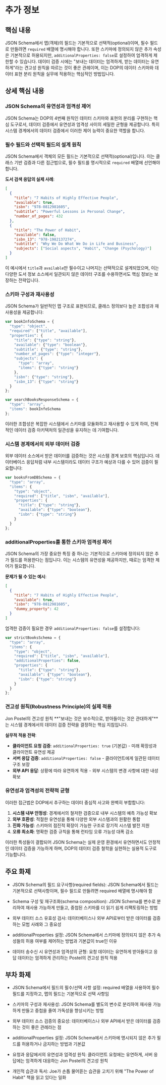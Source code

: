 # 추가 정보

## 핵심 내용
JSON Schema에서 맵(객체)의 필드는 기본적으로 선택적(optional)이며, 필수 필드로 만들려면 `required` 배열에 명시해야 합니다. 또한 스키마에 정의되지 않은 추가 속성은 기본적으로 허용되지만, `additionalProperties: false`로 설정하여 엄격하게 제한할 수 있습니다. 데이터 검증 시에는 "보내는 데이터는 엄격하게, 받는 데이터는 유연하게"라는 견고성 원칙을 따르는 것이 좋은 관례이며, 이는 DOP의 데이터 스키마와 데이터 표현 분리 원칙을 실무에 적용하는 핵심적인 방법입니다.

## 상세 핵심 내용
### JSON Schema의 유연성과 엄격성 제어

JSON Schema는 DOP의 4번째 원칙인 데이터 스키마와 표현의 분리를 구현하는 핵심 도구로서, 데이터 검증에서 유연성과 엄격성 사이의 세밀한 균형을 제공합니다. 특히 시스템 경계에서의 데이터 검증에서 이러한 제어 능력이 중요한 역할을 합니다.

### 필수 필드와 선택적 필드의 설계 원칙

JSON Schema에서 객체의 모든 필드는 기본적으로 선택적(optional)입니다. 이는 클래스 기반 검증과 다른 접근법으로, 필수 필드를 명시적으로 `required` 배열에 선언해야 합니다.

**도서 검색 응답의 실제 사례**:
```json
[
  {
    "title": "7 Habits of Highly Effective People",
    "available": true,
    "isbn": "978-0812981605",
    "subtitle": "Powerful Lessons in Personal Change",
    "number_of_pages": 432
  },
  {
    "title": "The Power of Habit",
    "available": false,
    "isbn_13": "978-1982137274",
    "subtitle": "Why We Do What We Do in Life and Business",
    "subjects": ["Social aspects", "Habit", "Change (Psychology)"]
  }
]
```

이 예시에서 `title`과 `available`만 필수이고 나머지는 선택적으로 설계되었으며, 이는 다양한 도서 정보 소스에서 일관되지 않은 데이터 구조를 수용하면서도 핵심 정보는 보장하는 전략입니다.

### 스키마 구성과 재사용성

JSON Schema가 일반적인 맵 구조로 표현되므로, 클래스 정의보다 높은 조합성과 재사용성을 제공합니다:

```javascript
var bookInfoSchema = {
  "type": "object",
  "required": ["title", "available"],
  "properties": {
    "title": {"type": "string"},
    "available": {"type": "boolean"},
    "subtitle": {"type": "string"},
    "number_of_pages": {"type": "integer"},
    "subjects": {
      "type": "array",
      "items": {"type": "string"}
    },
    "isbn": {"type": "string"},
    "isbn_13": {"type": "string"}
  }
};

var searchBooksResponseSchema = {
  "type": "array",
  "items": bookInfoSchema
};
```

이러한 조합성은 복잡한 시스템에서 스키마를 모듈화하고 재사용할 수 있게 하여, 전체적인 데이터 검증 아키텍처의 일관성을 유지하는 데 기여합니다.

### 시스템 경계에서의 외부 데이터 검증

외부 데이터 소스에서 받은 데이터를 검증하는 것은 시스템 경계 보호의 핵심입니다. 데이터베이스 응답처럼 내부 시스템이라도 데이터 구조가 예상과 다를 수 있어 검증이 필요합니다:

```javascript
var booksFromDBSchema = {
  "type": "array",
  "items": {
    "type": "object",
    "required": ["title", "isbn", "available"],
    "properties": {
      "title": {"type": "string"},
      "available": {"type": "boolean"},
      "isbn": {"type": "string"}
    }
  }
};
```

### additionalProperties를 통한 스키마 엄격성 제어

JSON Schema의 가장 중요한 특징 중 하나는 기본적으로 스키마에 정의되지 않은 추가 필드를 허용한다는 점입니다. 이는 시스템의 유연성을 제공하지만, 때로는 엄격한 제어가 필요합니다.

**문제가 될 수 있는 예시**:
```json
[
  {
    "title": "7 Habits of Highly Effective People",
    "available": true,
    "isbn": "978-0812981605",
    "dummy_property": 42
  }
]
```

엄격한 검증이 필요한 경우 `additionalProperties: false`를 설정합니다:

```javascript
var strictBooksSchema = {
  "type": "array",
  "items": {
    "type": "object",
    "required": ["title", "isbn", "available"],
    "additionalProperties": false,
    "properties": {
      "title": {"type": "string"},
      "available": {"type": "boolean"},
      "isbn": {"type": "string"}
    }
  }
};
```

### 견고성 원칙(Robustness Principle)의 실제 적용

Jon Postel의 견고성 원칙 **"보내는 것은 보수적으로, 받아들이는 것은 관대하게"**는 시스템 경계에서의 데이터 검증 전략을 결정하는 핵심 지침입니다.

**실무적 적용 전략**:
- **클라이언트 요청 검증**: `additionalProperties: true` (기본값) - 미래 확장성과 클라이언트 유연성 제공
- **서버 응답 검증**: `additionalProperties: false` - 클라이언트에게 일관된 데이터 구조 보장
- **외부 API 응답**: 상황에 따라 유연하게 적용 - 외부 시스템의 변경 사항에 대한 내성 확보

### 유연성과 엄격성의 전략적 균형

이러한 접근법은 DOP에서 추구하는 데이터 중심적 사고와 완벽히 부합합니다:

1. **시스템 내부 안정성**: 경계에서의 철저한 검증으로 내부 시스템의 예측 가능성 확보
2. **외부 호환성**: 적절한 유연성을 통해 다양한 외부 시스템과의 원활한 통합
3. **진화 가능성**: 스키마의 점진적 확장이 가능한 구조로 장기적 시스템 발전 지원
4. **오류 최소화**: 명확한 검증 규칙을 통해 런타임 오류 가능성 대폭 감소

이러한 특성들이 결합되어 JSON Schema는 실제 운영 환경에서 유연하면서도 안정적인 데이터 검증을 가능하게 하며, DOP의 데이터 검증 철학을 실현하는 실용적 도구로 기능합니다.

## 주요 화제
- JSON Schema의 필드 요구사항(required fields): JSON Schema에서 필드는 기본적으로 선택사항이며, 필수 필드로 만들려면 required 배열에 명시해야 함

- Schema 구성 및 재구조화(schema composition): JSON Schema를 변수로 분리하여 재사용 가능하게 만들고, 중첩된 스키마를 더 읽기 쉽게 리팩토링하는 방법

- 외부 데이터 소스 유효성 검사: 데이터베이스나 외부 API로부터 받은 데이터를 검증하는 모범 사례와 그 중요성

- additionalProperties 설정: JSON Schema에서 스키마에 정의되지 않은 추가 속성들의 허용 여부를 제어하는 방법과 기본값이 true인 이유

- 데이터 송수신 시 유연성과 엄격성의 균형: 요청 데이터는 유연하게 받아들이고 응답 데이터는 엄격하게 관리하는 Postel의 견고성 원칙 적용

## 부차 화제
- JSON Schema에서 필드의 필수/선택 사항 설정: required 배열을 사용하여 필수 필드를 지정하고, 맵의 필드는 기본적으로 선택 사항임

- 스키마의 구성과 재사용성: JSON Schema를 별도의 변수로 분리하여 재사용 가능하게 만들고 중첩을 줄여 가독성을 향상시키는 방법

- 외부 데이터 소스 검증의 중요성: 데이터베이스나 외부 API에서 받은 데이터를 검증하는 것이 좋은 관례라는 점

- additionalProperties 설정: JSON Schema에서 스키마에 명시되지 않은 추가 필드를 허용하거나 금지하는 방법과 기본값

- 요청과 응답에서의 유연성과 엄격성 원칙: 클라이언트 요청에는 유연하게, 서버 응답에는 엄격하게 대응하는 Jon Postel의 견고성 원칙

- 개인적 습관과 독서: Joe가 손톱 물어뜯는 습관을 고치기 위해 "The Power of Habit" 책을 읽고 있다는 일화
